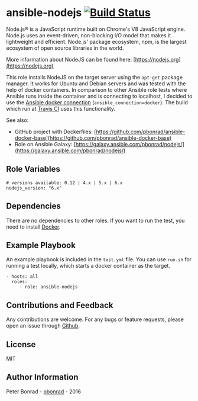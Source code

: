 # ansible-nodejs [![Build Status](https://travis-ci.org/pbonrad/ansible-nodejs.svg?branch=master)](https://travis-ci.org/pbonrad/ansible-nodejs)

Node.js® is a JavaScript runtime built on Chrome's V8 JavaScript engine. Node.js uses an event-driven, non-blocking I/O model that makes it lightweight and efficient. Node.js' package ecosystem, npm, is the largest ecosystem of open source libraries in the world.

More information about NodeJS can be found here:
[https://nodejs.org](https://nodejs.org)

This role installs NodeJS on the target server using the `apt-get` package manager. It works for Ubuntu and Debian servers and was tested with the help of docker containers. In comparison to other Ansible role tests where Ansible runs inside the container and is connecting to localhost, I decided to use the [Ansible docker connection](http://docs.ansible.com/ansible/intro_inventory.html#non-ssh-connection-types) (`ansible_connection=docker`). The build which run at [Travis CI](https://travis-ci.org/pbonrad/ansible-nodejs) uses this functionality.

See also:
* GitHub project with Dockerfiles:  [https://github.com/pbonrad/ansible-docker-base](https://github.com/pbonrad/ansible-docker-base)
* Role on Ansible Galaxy:  [https://galaxy.ansible.com/pbonrad/nodejs/](https://galaxy.ansible.com/pbonrad/nodejs/)

## Role Variables

    # versions available: 0.12 | 4.x | 5.x | 6.x
    nodejs_version: "6.x"

## Dependencies

There are no dependencies to other roles. If you want to run the test, you need to install [Docker](https://www.docker.com/).

## Example Playbook

An example playbook is included in the `test.yml` file. You can use `run.sh` for running a test locally, which starts a docker container as the target.

    - hosts: all
      roles:
         - role: ansible-nodejs

## Contributions and Feedback

Any contributions are welcome. For any bugs or feature requests, please open an issue through [Github](https://github.com/pbonrad/ansible-nodejs/issues).

## License

MIT

## Author Information

Peter Bonrad - [pbonrad](https://github.com/pbonrad) - 2016

